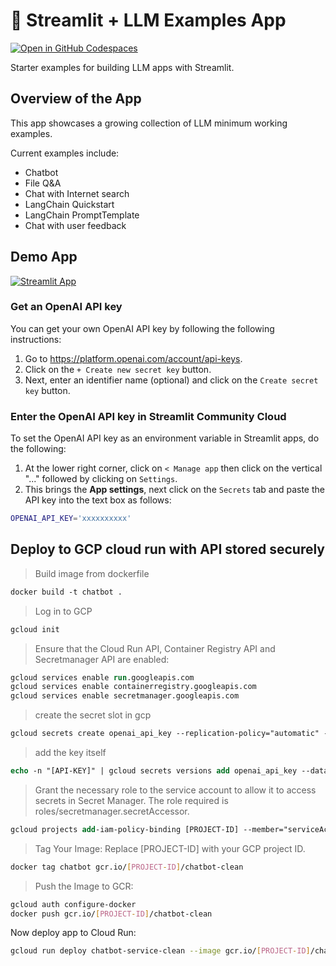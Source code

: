 # 🎈 Streamlit + LLM Examples App

[![Open in GitHub Codespaces](https://github.com/codespaces/badge.svg)](https://codespaces.new/streamlit/llm-examples?quickstart=1)

Starter examples for building LLM apps with Streamlit.

## Overview of the App

This app showcases a growing collection of LLM minimum working examples.

Current examples include:

- Chatbot
- File Q&A
- Chat with Internet search
- LangChain Quickstart
- LangChain PromptTemplate
- Chat with user feedback

## Demo App

[![Streamlit App](https://static.streamlit.io/badges/streamlit_badge_black_white.svg)](https://llm-examples.streamlit.app/)

### Get an OpenAI API key

You can get your own OpenAI API key by following the following instructions:

1. Go to https://platform.openai.com/account/api-keys.
2. Click on the `+ Create new secret key` button.
3. Next, enter an identifier name (optional) and click on the `Create secret key` button.

### Enter the OpenAI API key in Streamlit Community Cloud

To set the OpenAI API key as an environment variable in Streamlit apps, do the following:

1. At the lower right corner, click on `< Manage app` then click on the vertical "..." followed by clicking on `Settings`.
2. This brings the **App settings**, next click on the `Secrets` tab and paste the API key into the text box as follows:

```sh
OPENAI_API_KEY='xxxxxxxxxx'
```

## Deploy to GCP cloud run with API stored securely


> Build image from dockerfile

```ps
docker build -t chatbot .
```

> Log in to GCP

```ps
gcloud init
```

> Ensure that the Cloud Run API, Container Registry API and Secretmanager API are enabled:

```ps
gcloud services enable run.googleapis.com
gcloud services enable containerregistry.googleapis.com
gcloud services enable secretmanager.googleapis.com
```

> create the secret slot in gcp

```ps
gcloud secrets create openai_api_key --replication-policy="automatic" --project=[PROJECT-ID]
```

> add the key itself

```ps
echo -n "[API-KEY]" | gcloud secrets versions add openai_api_key --data-file=- --project=[PROJECT-ID]
```

> Grant the necessary role to the service account to allow it to access secrets in Secret Manager. The role required is roles/secretmanager.secretAccessor.

```ps
gcloud projects add-iam-policy-binding [PROJECT-ID] --member="serviceAccount:[SERVICE-ACCOUNT]" --role="roles/secretmanager.secretAccessor"
```

> Tag Your Image: Replace [PROJECT-ID] with your GCP project ID.

```bash
docker tag chatbot gcr.io/[PROJECT-ID]/chatbot-clean
```

> Push the Image to GCR:

```bash
gcloud auth configure-docker
docker push gcr.io/[PROJECT-ID]/chatbot-clean
```

Now deploy app to Cloud Run:

```bash
gcloud run deploy chatbot-service-clean --image gcr.io/[PROJECT-ID]/chatbot-clean --platform managed --region europe-west2 --allow-unauthenticated
```